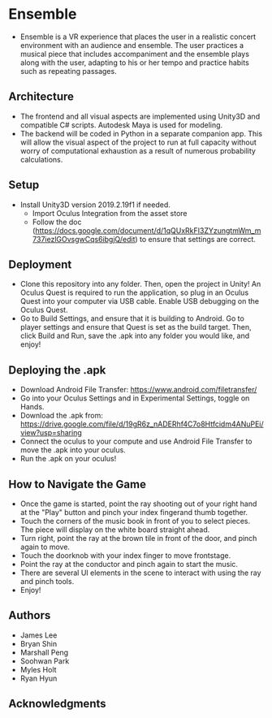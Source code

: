 # Ensemble

* Ensemble is a VR experience that places the user in a realistic concert environment with an audience and ensemble. The user practices a musical piece that includes accompaniment and the ensemble plays along with the user, adapting to his or her tempo and practice habits such as repeating passages.

## Architecture

* The frontend and all visual aspects are implemented using Unity3D and compatible C# scripts. Autodesk Maya is used for modeling.
* The backend will be coded in Python in a separate companion app. This will allow the visual aspect of the project to run at full capacity without worry of computational exhaustion as a result of numerous probability calculations.

## Setup

* Install Unity3D version 2019.2.19f1 if needed.
     * Import Oculus Integration from the asset store
     * Follow the doc (https://docs.google.com/document/d/1qQUxRkFI3ZYzungtmWm_m737iezlGOvsgwCqs6ibgjQ/edit) to ensure that settings are correct.


## Deployment

* Clone this repository into any folder. Then, open the project in Unity! An Oculus Quest is required to run the application, so plug in an Oculus Quest into your computer via USB cable. Enable USB debugging on the Oculus Quest.
* Go to Build Settings, and ensure that it is building to Android. Go to player settings and ensure that Quest is set as the build target. Then, click Build and Run, save the .apk into any folder you would like, and enjoy!

## Deploying the .apk
* Download Android File Transfer: https://www.android.com/filetransfer/
* Go into your Oculus Settings and in Experimental Settings, toggle on Hands.
* Download the .apk from: https://drive.google.com/file/d/19gR6z_nADERhf4C7o8Htfcidm4ANuPEi/view?usp=sharing
* Connect the oculus to your compute and use Android File Transfer to move the .apk into your oculus.
* Run the .apk on your oculus!

## How to Navigate the Game
* Once the game is started, point the ray shooting out of your right hand at the "Play" button and pinch your index fingerand thumb together.
* Touch the corners of the music book in front of you to select pieces. The piece will display on the white board straight ahead.
* Turn right, point the ray at the brown tile in front of the door, and pinch again to move.
* Touch the doorknob with your index finger to move frontstage.
* Point the ray at the conductor and pinch again to start the music.
* There are several UI elements in the scene to interact with using the ray and pinch tools.
* Enjoy!

## Authors

* James Lee
* Bryan Shin
* Marshall Peng
* Soohwan Park
* Myles Holt
* Ryan Hyun

## Acknowledgments
